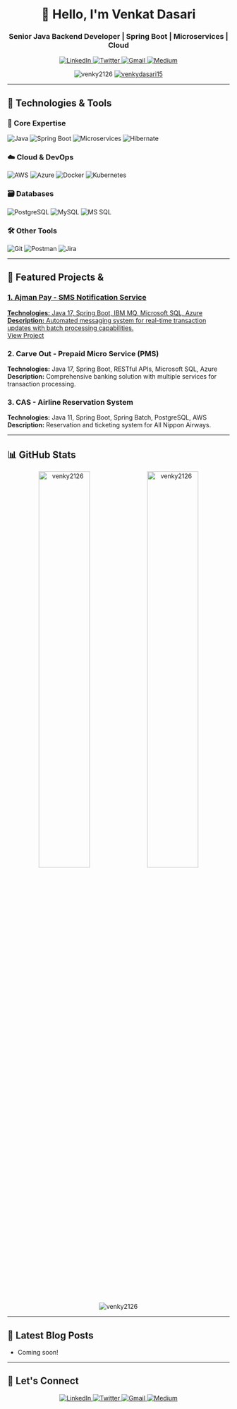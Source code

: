 <h1 align="center">👋 Hello, I'm Venkat Dasari</h1>
<h3 align="center">Senior Java Backend Developer | Spring Boot | Microservices | Cloud</h3>

<p align="center">
  <a href="https://linkedin.com/in/venkateswarlu-dasari-35101034a" target="_blank">
    <img src="https://img.shields.io/badge/LinkedIn-0077B5?style=for-the-badge&logo=linkedin&logoColor=white" alt="LinkedIn">
  </a>
  <a href="https://twitter.com/venkydasari15" target="_blank">
    <img src="https://img.shields.io/badge/Twitter-1DA1F2?style=for-the-badge&logo=twitter&logoColor=white" alt="Twitter">
  </a>
  <a href="mailto:venky4026@gmail.com">
    <img src="https://img.shields.io/badge/Gmail-D14836?style=for-the-badge&logo=gmail&logoColor=white" alt="Gmail">
  </a>
  <a href="https://medium.com/@venky" target="_blank">
    <img src="https://img.shields.io/badge/Medium-12100E?style=for-the-badge&logo=medium&logoColor=white" alt="Medium">
  </a>
</p>

<p align="center">
  <img src="https://komarev.com/ghpvc/?username=venky2126&label=Profile%20views&color=0e75b6&style=flat" alt="venky2126" />
  <a href="https://twitter.com/venkydasari15" target="blank">
    <img src="https://img.shields.io/twitter/follow/venkydasari15?logo=twitter&style=for-the-badge" alt="venkydasari15" />
  </a>
</p>

---

## 🔧 Technologies & Tools

### 🚀 Core Expertise
![Java](https://img.shields.io/badge/Java-ED8B00?style=for-the-badge&logo=openjdk&logoColor=white)
![Spring Boot](https://img.shields.io/badge/Spring_Boot-F2F4F9?style=for-the-badge&logo=spring-boot)
![Microservices](https://img.shields.io/badge/Microservices-339933?style=for-the-badge&logo=amazon-aws&logoColor=white)
![Hibernate](https://img.shields.io/badge/Hibernate-59666C?style=for-the-badge&logo=Hibernate&logoColor=white)

### ☁️ Cloud & DevOps
![AWS](https://img.shields.io/badge/AWS-%23FF9900.svg?style=for-the-badge&logo=amazon-aws&logoColor=white)
![Azure](https://img.shields.io/badge/Azure-0089D6?style=for-the-badge&logo=microsoft-azure&logoColor=white)
![Docker](https://img.shields.io/badge/Docker-2496ED?style=for-the-badge&logo=docker&logoColor=white)
![Kubernetes](https://img.shields.io/badge/Kubernetes-326CE5?style=for-the-badge&logo=kubernetes&logoColor=white)

### 🗃️ Databases
![PostgreSQL](https://img.shields.io/badge/PostgreSQL-316192?style=for-the-badge&logo=postgresql&logoColor=white)
![MySQL](https://img.shields.io/badge/MySQL-4479A1?style=for-the-badge&logo=mysql&logoColor=white)
![MS SQL](https://img.shields.io/badge/Microsoft_SQL_Server-CC2927?style=for-the-badge&logo=microsoft-sql-server&logoColor=white)

### 🛠️ Other Tools
![Git](https://img.shields.io/badge/Git-F05032?style=for-the-badge&logo=git&logoColor=white)
![Postman](https://img.shields.io/badge/Postman-FF6C37?style=for-the-badge&logo=postman&logoColor=white)
![Jira](https://img.shields.io/badge/Jira-0052CC?style=for-the-badge&logo=Jira&logoColor=white)

---

## 🚀 Featured Projects &  <a href="https://venky2126.github.io/bio-service/resume.html">


### 1. Ajman Pay - SMS Notification Service
**Technologies:** Java 17, Spring Boot, IBM MQ, Microsoft SQL, Azure  
**Description:** Automated messaging system for real-time transaction updates with batch processing capabilities.  
[View Project](https://greetify-info.onrender.com/greeting-service/)

### 2. Carve Out - Prepaid Micro Service (PMS)
**Technologies:** Java 17, Spring Boot, RESTful APIs, Microsoft SQL, Azure  
**Description:** Comprehensive banking solution with multiple services for transaction processing.

### 3. CAS - Airline Reservation System
**Technologies:** Java 11, Spring Boot, Spring Batch, PostgreSQL, AWS  
**Description:** Reservation and ticketing system for All Nippon Airways.

---

## 📊 GitHub Stats

<p align="center">
  <img src="https://github-readme-stats.vercel.app/api?username=venky2126&show_icons=true&theme=radical" alt="venky2126" width="48%" />
  <img src="https://github-readme-streak-stats.herokuapp.com/?user=venky2126&theme=radical" alt="venky2126" width="48%" />
</p>

<p align="center">
  <img src="https://github-readme-stats.vercel.app/api/top-langs/?username=venky2126&layout=compact&theme=radical" alt="venky2126" />
</p>

---

## 📝 Latest Blog Posts
<!-- BLOG-POST-LIST:START -->
- Coming soon!
<!-- BLOG-POST-LIST:END -->

---

## 🤝 Let's Connect

<p align="center">
  <a href="https://linkedin.com/in/venkateswarlu-dasari-35101034a" target="_blank">
    <img src="https://img.icons8.com/color/48/000000/linkedin.png" alt="LinkedIn"/>
  </a>
  <a href="https://twitter.com/venkydasari15" target="_blank">
    <img src="https://img.icons8.com/color/48/000000/twitter.png" alt="Twitter"/>
  </a>
  <a href="mailto:venky4026@gmail.com">
    <img src="https://img.icons8.com/color/48/000000/gmail.png" alt="Gmail"/>
  </a>
  <a href="https://medium.com/@venky" target="_blank">
    <img src="https://img.icons8.com/color/48/000000/medium-logo.png" alt="Medium"/>
  </a>
</p>
